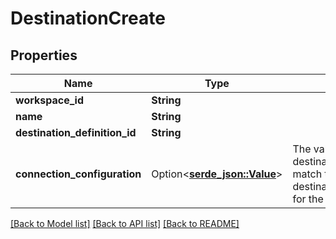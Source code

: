 # DestinationCreate

## Properties

Name | Type | Description | Notes
------------ | ------------- | ------------- | -------------
**workspace_id** | **String** |  | 
**name** | **String** |  | 
**destination_definition_id** | **String** |  | 
**connection_configuration** | Option<[**serde_json::Value**](.md)> | The values required to configure the destination. The schema for this must match the schema return by destination_definition_specifications/get for the destinationDefinition. | 

[[Back to Model list]](../README.md#documentation-for-models) [[Back to API list]](../README.md#documentation-for-api-endpoints) [[Back to README]](../README.md)


